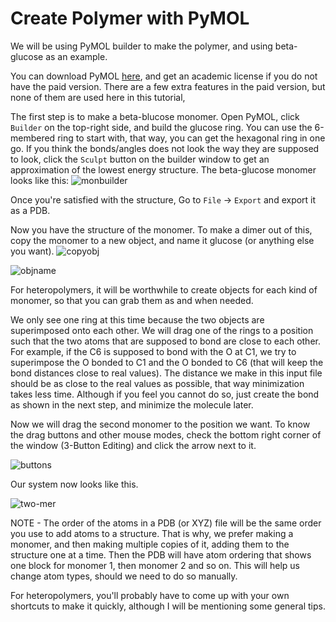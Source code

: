 # Create Polymer with PyMOL

We will be using PyMOL builder to make the polymer, and using beta-glucose as an example.

You can download PyMOL [here](https://pymol.org/), and get an academic license if you do not have the paid version. 
There are a few extra features in the paid version, but none of them are used here in this tutorial,

The first step is to make a beta-blucose monomer. Open PyMOL, click `Builder` on the top-right side, and build the glucose ring.
You can use the 6-membered ring to start with, that way, you can get the hexagonal ring in one go.
If you think the bonds/angles does not look the way they are supposed to look, click the `Sculpt` button on the builder window to get an approximation of the lowest energy structure.
The beta-glucose monomer looks like this:
![monbuilder](https://github.com/user-attachments/assets/adc46ff0-94bc-482e-aef0-9cbd6ca0741a)

Once you're satisfied with the structure, Go to `File` -> `Export` and export it as a PDB.

Now you have the structure of the monomer. To make a dimer out of this, copy the monomer to a new object, and name it glucose (or anything else you want).
![copyobj](https://github.com/user-attachments/assets/78f4fe45-b538-4608-a3f6-66032f779c2b)

![objname](https://github.com/user-attachments/assets/c6670671-d845-4a00-97ac-bd2308cfe885)

For heteropolymers, it will be worthwhile to create objects for each kind of monomer, so that you can grab them as and when needed.

We only see one ring at this time because the two objects are superimposed onto each other. 
We will drag one of the rings to a position such that the two atoms that are supposed to bond are close to each other.
For example, if the C6 is supposed to bond with the O at C1, we try to superimpose the O bonded to C1 and the O bonded to C6 (that will keep the bond distances close to real values).
The distance we make in this input file should be as close to the real values as possible, that way minimization takes less time. 
Although if you feel you cannot do so, just create the bond as shown in the next step, and minimize the molecule later.

Now we will drag the second monomer to the position we want. To know the drag buttons and other mouse modes, check the bottom right corner of the window (3-Button Editing) and click the arrow next to it.

![buttons](https://github.com/user-attachments/assets/5bdafb35-fade-4671-aaec-b1e399551a6e)

Our system now looks like this.

![two-mer](https://github.com/user-attachments/assets/dc416fe5-a977-42c4-b468-da43780bc012)



NOTE - The order of the atoms in a PDB (or XYZ) file will be the same order you use to add atoms to a structure. 
That is why, we prefer making a monomer, and then making multiple copies of it, adding them to the structure one at a time.
Then the PDB will have atom ordering that shows one block for monomer 1, then monomer 2 and so on. This will help us change atom types, should we need to do so manually.



For heteropolymers, you'll probably have to come up with your own shortcuts to make it quickly, although I will be mentioning some general tips.
